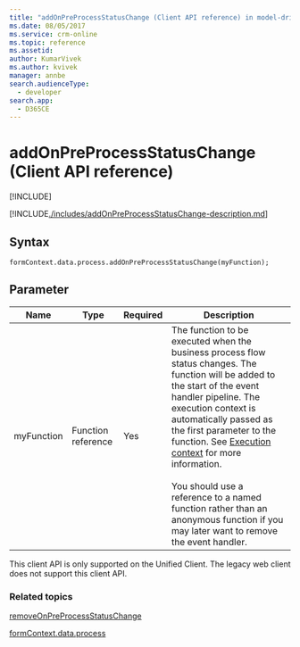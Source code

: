 ```yaml
---
title: "addOnPreProcessStatusChange (Client API reference) in model-driven apps in Power Apps| MicrosoftDocs"
ms.date: 08/05/2017
ms.service: crm-online
ms.topic: reference
ms.assetid: 
author: KumarVivek
ms.author: kvivek
manager: annbe
search.audienceType: 
  - developer
search.app: 
  - D365CE
---
```

# addOnPreProcessStatusChange (Client API reference)

[!INCLUDE[](../../../../../../includes/cc_applies_to_update_9_0_0.md)]

[!INCLUDE[./includes/addOnPreProcessStatusChange-description.md](./includes/addOnPreProcessStatusChange-description.md)]

## Syntax

`formContext.data.process.addOnPreProcessStatusChange(myFunction);`

## Parameter

|Name|Type|Required|Description|
|--|--|--|--|
|myFunction|Function reference|Yes|The function to be executed when the business process flow status changes. The function will be added to the start of the event handler pipeline. The execution context is automatically passed as the first parameter to the function. See [Execution context](../../../clientapi-execution-context.md) for more information.<br/><br/>You should use a reference to a named function rather than an anonymous function if you may later want to remove the event handler.|

This client API is only supported on the Unified Client. The legacy web client does not support this client API.

### Related topics

[removeOnPreProcessStatusChange](removeOnPreProcessStatusChange.md)

[formContext.data.process](../../formContext-data-process.md)
